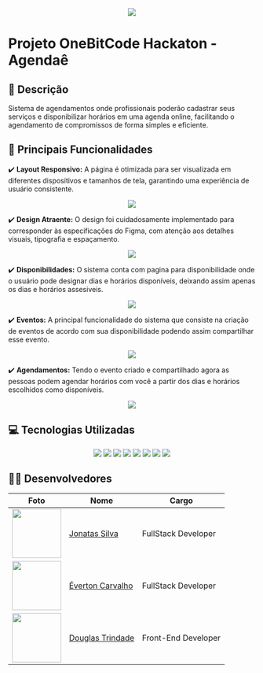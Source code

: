 <div align='center'>
  <img src='https://cdn.discordapp.com/attachments/303213411544596481/1223820724968620052/banner.png?ex=661b3ede&is=6608c9de&hm=bee6072af90f0da7523176fa38eb7fda69219df4d1f8ed76f7125644c3483e67&' />
</div>

# Projeto OneBitCode Hackaton - Agendaê

## 💬 Descrição
Sistema de agendamentos onde profissionais poderão cadastrar seus serviços e disponibilizar horários em uma agenda online, facilitando o agendamento de compromissos de forma simples e eficiente.

## 🧠 Principais Funcionalidades

 ✔️ **Layout Responsivo:** A página é otimizada para ser visualizada em diferentes dispositivos e tamanhos de tela, garantindo uma experiência de usuário consistente.

 <div align="center">
  <image src="https://cdn.discordapp.com/attachments/303213411544596481/1223817199567900692/Screenshot_375.png?ex=661b3b95&is=6608c695&hm=363d1149fe2c9911df287f0b71994b14d2adf96a4bd1b434ab5014eb50899cca&" />
 </div>

 ✔️ **Design Atraente:** O design foi cuidadosamente implementado para corresponder às especificações do Figma, com atenção aos detalhes visuais, tipografia e espaçamento.

  <div align="center">
  <image src="https://cdn.discordapp.com/attachments/303213411544596481/1223817199849046026/Screenshot_376.png?ex=661b3b95&is=6608c695&hm=67847108d3e03a67b94588573cef0a3ca32c62efeb3b5d1500f92d7ddceb5247&" />
 </div>

 ✔️ **Disponibilidades:** O sistema conta com pagina para disponibilidade onde o usuário pode designar dias e horários disponíveis, deixando assim apenas os dias e horários assesiveis.

  <div align="center">
  <image src="https://cdn.discordapp.com/attachments/303213411544596481/1223817200092319884/Screenshot_377.png?ex=661b3b95&is=6608c695&hm=17806b9d1fdf49f3730ce0dbf3132e8ea817861d89551bbbcc9e9c4707b3edbf&" />
 </div>
 
 ✔️ **Eventos:** A principal funcionalidade do sistema que consiste na criação de eventos de acordo com sua disponibilidade podendo assim compartilhar esse evento.

  <div align="center">
  <image src="https://cdn.discordapp.com/attachments/303213411544596481/1223817200335458304/Screenshot_378.png?ex=661b3b95&is=6608c695&hm=249fc8ba571426f65d00e0a662ed1cc3cf617399d7bef662e8f85e1da8df29e6&" />
 </div>
 
 ✔️ **Agendamentos:** Tendo o evento criado e compartilhado agora as pessoas podem agendar horários com você a partir dos dias e horários escolhidos como disponíveis.

  <div align="center">
  <image src="https://cdn.discordapp.com/attachments/303213411544596481/1223817199081488496/Screenshot_379.png?ex=661b3b95&is=6608c695&hm=180ec813f8cf5e9e17dddd7a2a56eab108a381a30625ff3715658d96b271526e&" />
 </div>

 ## 💻 Tecnologias Utilizadas

 <div align="center">
  <image src="https://img.shields.io/badge/TypeScript-007ACC?style=for-the-badge&logo=typescript&logoColor=white" />
  <image src="https://img.shields.io/badge/React-20232A?style=for-the-badge&logo=react&logoColor=61DAFB" />
  <image src="https://img.shields.io/badge/Tailwind_CSS-38B2AC?style=for-the-badge&logo=tailwind-css&logoColor=white" />
  <image src="https://img.shields.io/badge/next%20js-000000?style=for-the-badge&logo=nextdotjs&logoColor=white" />
  <image src="https://img.shields.io/badge/Prisma-3982CE?style=for-the-badge&logo=Prisma&logoColor=white" />
  <image src="https://img.shields.io/badge/Stripe-626CD9?style=for-the-badge&logo=Stripe&logoColor=white" />
  <image src="https://img.shields.io/badge/axios-671ddf?&style=for-the-badge&logo=axios&logoColor=white" />
  <image src="https://img.shields.io/badge/shadcn%2Fui-000000?style=for-the-badge&logo=shadcnui&logoColor=white" />
</div>

## 👨‍💻 Desenvolvedores

| Foto                                                       | Nome                                                 | Cargo                                                       |
| ---------------------------------------------------------- | ---------------------------------------------------- | ---------------------------------------------------- |
| <img src="https://avatars.githubusercontent.com/u/100796752?s=400&u=ae99bd456c6b274cd934d85a374a44340140e222&v=4" width="100"> | [Jonatas Silva](https://github.com/JsCodeDevlopment) | FullStack Developer |
| <img src="https://avatars.githubusercontent.com/u/15680854?v=4" width="100"> | [Éverton Carvalho](https://github.com/evertonccarvalho) | FullStack Developer |
| <img src="https://avatars.githubusercontent.com/u/91023162?v=4" width="100"> | [Douglas Trindade](https://github.com/DouglasTrindade) | Front-End Developer |